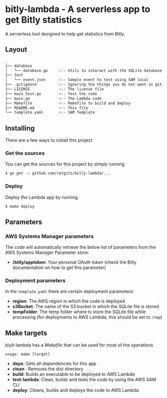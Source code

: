 # bitly-lambda - A serverless app to get Bitly statistics

A serverless tool designed to help get statistics from Bitly.

## Layout
```bash
.                    
├── database            
│   └── database.go     <-- Utils to interact with the SQLite database
├── test            
│   └── event.json      <-- Sample event to test using SAM local
├── .gitignore          <-- Ignoring the things you do not want in git
├── LICENSE             <-- The license file
├── main_test.go        <-- Test the code
├── main.go             <-- The Lambda code
├── Makefile            <-- Makefile to build and deploy
├── README.md           <-- This file
└── template.yaml       <-- SAM Template
```

## Installing
There are a few ways to install this project

### Get the sources
You can get the sources for this project by simply running
```bash
$ go get -u github.com/retgits/bitly-lambda/...
```

### Deploy
Deploy the Lambda app by running
```bash
$ make deploy
```

## Parameters
### AWS Systems Manager parameters
The code will automatically retrieve the below list of parameters from the AWS Systems Manager Parameter store:

* **/bitly/apptoken**: Your personal OAuth token (check the Bitly documentation on how to get this parameter)

### Deployment parameters
In the `template.yaml` there are certain deployment parameters:

* **region**: The AWS region in which the code is deployed
* **s3Bucket**: The name of the S3 bucket in which the SQLite file is stored
* **tempFolder**: The temp folder where to store the SQLite file while processing (for deployments to AWS Lambda, this should be set to `/tmp`)

## Make targets
biylt-lambda has a _Makefile_ that can be used for most of the operations

```
usage: make [target]
```

* **deps**: Gets all dependencies for this app
* **clean** : Removes the dist directory
* **build**: Builds an executable to be deployed to AWS Lambda
* **test-lambda**: Clean, builds and tests the code by using the AWS SAM CLI
* **deploy**: Cleans, builds and deploys the code to AWS Lambda